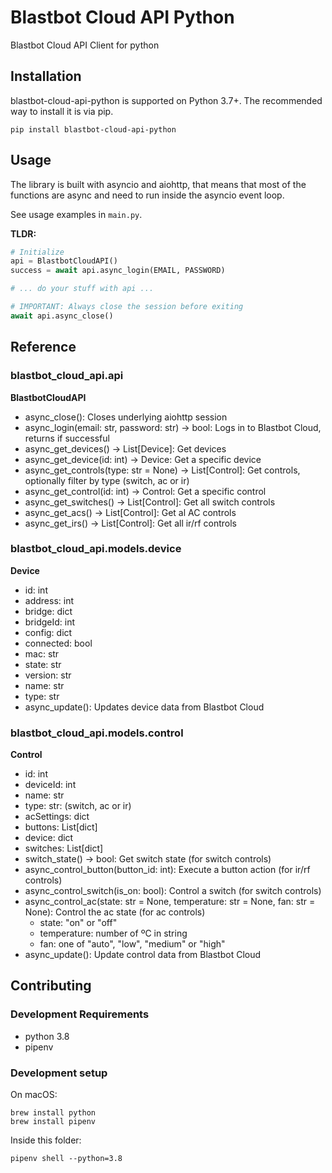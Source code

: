 # Blastbot Cloud API Python

Blastbot Cloud API Client for python

## Installation

blastbot-cloud-api-python is supported on Python 3.7+. The recommended way to install it is via pip.

```
pip install blastbot-cloud-api-python
```

## Usage

The library is built with asyncio and aiohttp, that means that most of the functions are async and need to run inside the asyncio event loop.

See usage examples in `main.py`.

**TLDR:**

```python
# Initialize
api = BlastbotCloudAPI()
success = await api.async_login(EMAIL, PASSWORD)

# ... do your stuff with api ...

# IMPORTANT: Always close the session before exiting
await api.async_close()
```

## Reference

### blastbot_cloud_api.api

**BlastbotCloudAPI**

- async_close(): Closes underlying aiohttp session
- async_login(email: str, password: str) -> bool: Logs in to Blastbot Cloud, returns if successful
- async_get_devices() -> List[Device]: Get devices
- async_get_device(id: int) -> Device: Get a specific device
- async_get_controls(type: str = None) -> List[Control]: Get controls, optionally filter by type (switch, ac or ir)
- async_get_control(id: int) -> Control: Get a specific control
- async_get_switches() -> List[Control]: Get all switch controls
- async_get_acs() -> List[Control]: Get al AC controls
- async_get_irs() -> List[Control]: Get all ir/rf controls

### blastbot_cloud_api.models.device

**Device**

- id: int
- address: int
- bridge: dict
- bridgeId: int
- config: dict
- connected: bool
- mac: str
- state: str
- version: str
- name: str
- type: str
- async_update(): Updates device data from Blastbot Cloud

### blastbot_cloud_api.models.control

**Control**

- id: int
- deviceId: int
- name: str
- type: str: (switch, ac or ir)
- acSettings: dict
- buttons: List[dict]
- device: dict
- switches: List[dict]
- switch_state() -> bool: Get switch state (for switch controls)
- async_control_button(button_id: int): Execute a button action (for ir/rf controls)
- async_control_switch(is_on: bool): Control a switch (for switch controls)
- async_control_ac(state: str = None, temperature: str = None, fan: str = None): Control the ac state (for ac controls)
  - state: "on" or "off"
  - temperature: number of ºC in string
  - fan: one of "auto", "low", "medium" or "high"
- async_update(): Update control data from Blastbot Cloud

## Contributing

### Development Requirements

- python 3.8
- pipenv

### Development setup

On macOS:

```
brew install python
brew install pipenv
```

Inside this folder:

```
pipenv shell --python=3.8
```
